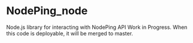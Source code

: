 # NodePing_node
Node.js library for interacting with NodePing API
Work in Progress.  When this code is deployable, it will be merged to master.
